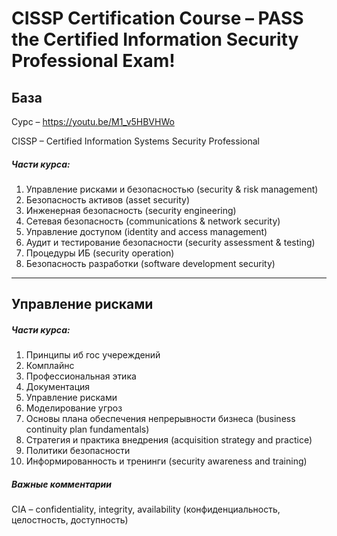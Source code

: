 # CISSP Certification Course – PASS the Certified Information Security Professional Exam!

## База

Сурс – https://youtu.be/M1_v5HBVHWo

CISSP – Certified Information Systems Security Professional

##### Части курса:

1. Управление рисками и безопасностью (security & risk management)
2. Безопасность активов (asset security)
3. Инженерная безопасность (security engineering)
4. Сетевая безопасность (communications & network security)
5. Управление доступом (identity and access management)
6. Аудит и тестирование безопасности (security assessment & testing)
7. Процедуры ИБ (security operation)
8. Безопасность разработки (software development security)

---

## Управление рисками

##### Части курса:

1. Принципы иб гос учереждений
2. Комплайнс
3. Профессиональная этика
4. Документация
5. Управление рисками
6. Моделирование угроз
7. Основы плана обеспечения непрерывности бизнеса (business continuity plan fundamentals)
8. Cтратегия и практика внедрения (acquisition strategy and practice)
9. Политики безопасности
10. Информированность и тренинги (security awareness and training)



##### Важные комментарии

CIA – confidentiality, integrity, availability (конфиденциальность, целостность, доступность)



